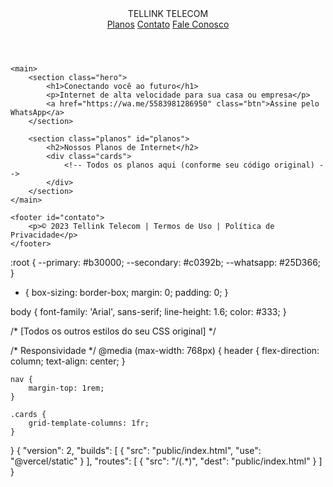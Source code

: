 <!DOCTYPE html>
<html lang="pt-BR">
<head>
    <meta charset="UTF-8">
    <meta name="viewport" content="width=device-width, initial-scale=1.0">
    <title>Tellink Telecom</title>
    <link rel="stylesheet" href="/style.css">
    <meta name="description" content="Internet de alta velocidade para sua casa ou empresa">
</head>
<body>
    <header>
        <div class="logo">TELLINK <span>TELECOM</span></div>
        <nav>
            <a href="#planos">Planos</a>
            <a href="#contato">Contato</a>
            <a href="https://wa.me/5583981286950" class="whatsapp">Fale Conosco</a>
        </nav>
    </header>
    
    <main>
        <section class="hero">
            <h1>Conectando você ao futuro</h1>
            <p>Internet de alta velocidade para sua casa ou empresa</p>
            <a href="https://wa.me/5583981286950" class="btn">Assine pelo WhatsApp</a>
        </section>

        <section class="planos" id="planos">
            <h2>Nossos Planos de Internet</h2>
            <div class="cards">
                <!-- Todos os planos aqui (conforme seu código original) -->
            </div>
        </section>
    </main>

    <footer id="contato">
        <p>© 2023 Tellink Telecom | Termos de Uso | Política de Privacidade</p>
    </footer>
</body>
</html>
:root {
    --primary: #b30000;
    --secondary: #c0392b;
    --whatsapp: #25D366;
}

* {
    box-sizing: border-box;
    margin: 0;
    padding: 0;
}

body {
    font-family: 'Arial', sans-serif;
    line-height: 1.6;
    color: #333;
}

/* [Todos os outros estilos do seu CSS original] */

/* Responsividade */
@media (max-width: 768px) {
    header {
        flex-direction: column;
        text-align: center;
    }
    
    nav {
        margin-top: 1rem;
    }
    
    .cards {
        grid-template-columns: 1fr;
    }
}
{
  "version": 2,
  "builds": [
    {
      "src": "public/index.html",
      "use": "@vercel/static"
    }
  ],
  "routes": [
    {
      "src": "/(.*)",
      "dest": "public/index.html"
    }
  ]
}
